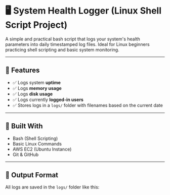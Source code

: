# 🖥️ System Health Logger (Linux Shell Script Project)

A simple and practical bash script that logs your system's health parameters into daily timestamped log files. Ideal for Linux beginners practicing shell scripting and basic system monitoring.

---

## 📌 Features

- ✅ Logs system **uptime**
- ✅ Logs **memory usage**
- ✅ Logs **disk usage**
- ✅ Logs currently **logged-in users**
- ✅ Stores logs in a `logs/` folder with filenames based on the current date

---

## 🔧 Built With

- Bash (Shell Scripting)
- Basic Linux Commands
- AWS EC2 (Ubuntu Instance)
- Git & GitHub

---

## 📂 Output Format

All logs are saved in the `logs/` folder like this:

